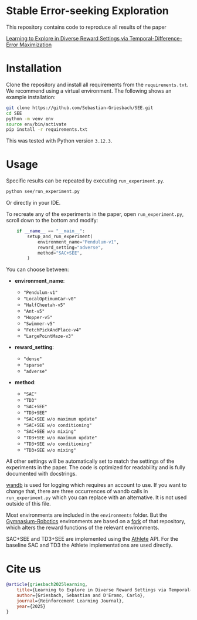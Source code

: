 # Stable Error-seeking Exploration

This repository contains code to reproduce all results of the paper

[Learning to Explore in Diverse Reward Settings via Temporal-Difference-Error Maximization](https://rlj.cs.umass.edu/2025/papers/Paper126.html)

# Installation

Clone the repository and install all requirements from the `requirements.txt`. We recommend using a virtual environment. The following shows an example installation:

```bash
git clone https://github.com/Sebastian-Griesbach/SEE.git
cd SEE
python -m venv env
source env/bin/activate
pip install -r requirements.txt
```

This was tested with Python version `3.12.3`.

# Usage

Specific results can be repeated by executing `run_experiment.py`.

```bash
python see/run_experiment.py
```

Or directly in your IDE.

To recreate any of the experiments in the paper, open `run_experiment.py`, scroll down to the bottom and modify:

```python
    if __name__ == "__main__":
        setup_and_run_experiment(
            environment_name="Pendulum-v1",
            reward_setting="adverse",
            method="SAC+SEE",
        )
```

You can choose between:

- **environment_name**:

  - `"Pendulum-v1"`
  - `"LocalOptimumCar-v0"`
  - `"HalfCheetah-v5"`
  - `"Ant-v5"`
  - `"Hopper-v5"`
  - `"Swimmer-v5"`
  - `"FetchPickAndPlace-v4"`
  - `"LargePointMaze-v3"`

- **reward_setting**:

  - `"dense"`
  - `"sparse"`
  - `"adverse"`

- **method**:
  - `"SAC"`
  - `"TD3"`
  - `"SAC+SEE"`
  - `"TD3+SEE"`
  - `"SAC+SEE w/o maximum update"`
  - `"SAC+SEE w/o conditioning"`
  - `"SAC+SEE w/o mixing"`
  - `"TD3+SEE w/o maximum update"`
  - `"TD3+SEE w/o conditioning"`
  - `"TD3+SEE w/o mixing"`

All other settings will be automatically set to match the settings of the experiments in the paper.
The code is optimized for readability and is fully documented with docstrings.

[wandb](https://github.com/wandb/wandb) is used for logging which requires an account to use. If you want to change that, there are three occurrences of wandb calls in `run_experiment.py` which you can replace with an alternative. It is not used outside of this file.

Most environments are included in the `environments` folder. But the [Gymnasium-Robotics](https://github.com/Farama-Foundation/Gymnasium-Robotics) environments are based on a [fork](https://github.com/Sebastian-Griesbach/Gymnasium-Robotics) of that repository, which alters the reward functions of the relevant environments.

SAC+SEE and TD3+SEE are implemented using the [Athlete](https://github.com/Sebastian-Griesbach/Athlete) API. For the baseline SAC and TD3 the Athlete implementations are used directly.

# Cite us

```bibtex
@article{griesbach2025learning,
    title={Learning to Explore in Diverse Reward Settings via Temporal-Difference-Error Maximization},
    author={Griesbach, Sebastian and D'Eramo, Carlo},
    journal={Reinforcement Learning Journal},
    year={2025}
}
```
